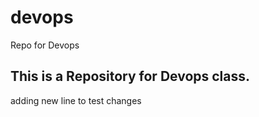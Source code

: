# devops
Repo for Devops 

This is a Repository for Devops class. 
-----------------------------------------------------------------------

adding new line to test changes

